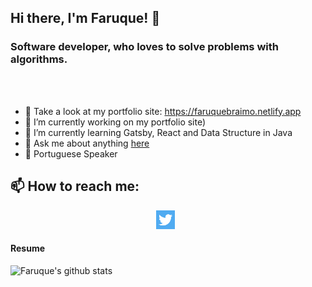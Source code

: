 
## Hi there, I'm Faruque! 👋

### Software developer, who loves to solve problems with algorithms.
<br />
<br />


- :100: Take a look at my portfolio site: https://faruquebraimo.netlify.app
- 🔭 I’m currently working on my portfolio site)
- 🌱 I’m currently learning Gatsby, React and Data Structure in Java
- 💬 Ask me about anything [here](https://github.com/FaruqueBraimo/FaruqueBraimo/issues)
- 💬 Portuguese Speaker
## 📫 How to reach me:

<p align='center'>
<a href="https://twitter/fbraimo"><img height="30" src="https://github.com/FaruqueBraimo/FaruqueBraimo/blob/master/icon/twitter.png?raw=true"></a>&nbsp;&nbsp;
</p>
  
#### Resume
![Faruque's github stats](https://github-readme-stats.vercel.app/api?username=FaruqueBraimo&show_icons=true)
